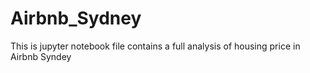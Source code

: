 # Airbnb_Sydney
This is jupyter notebook file contains a full analysis of housing price in Airbnb Syndey
